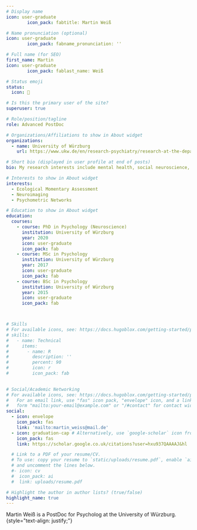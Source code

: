 ```yaml
---
# Display name
icon: user-graduate
        icon_pack: fabtitle: Martin Weiß

# Name pronunciation (optional)
icon: user-graduate
        icon_pack: fabname_pronunciation: ''

# Full name (for SEO)
first_name: Martin
icon: user-graduate
        icon_pack: fablast_name: Weiß

# Status emoji
status:
  icon: 🧠

# Is this the primary user of the site?
superuser: true

# Role/position/tagline
role: Advanced PostDoc

# Organizations/Affiliations to show in About widget
organizations:
  - name: University of Würzburg
    url: https://www.ukw.de/en/research-psychiatry/research-at-the-department-of-psychiatry/core-areas-of-research/translational-social-neuroscience/martin-weiss/

# Short bio (displayed in user profile at end of posts)
bio: My research interests include mental health, social neuroscience, environmental psychology and interindividual differences in social interactions.

# Interests to show in About widget
interests:
  - Ecological Momentary Assessment
  - Neuroimaging
  - Psychometric Networks

# Education to show in About widget
education:
  courses:
    - course: PhD in Psychology (Neuroscience)
      institution: University of Würzburg
      year: 2020
      icon: user-graduate
      icon_pack: fab
    - course: MSc in Psychology
      institution: University of Würzburg
      year: 2017
      icon: user-graduate
      icon_pack: fab
    - course: BSc in Psychology
      institution: University of Würzburg
      year: 2015
      icon: user-graduate
      icon_pack: fab



# Skills
# For available icons, see: https://docs.hugoblox.com/getting-started/page-builder/#icons
# skills:
#   - name: Technical
#     items:
#       - name: R
#         description: ''
#         percent: 90
#         icon: r
#         icon_pack: fab
        

# Social/Academic Networking
# For available icons, see: https://docs.hugoblox.com/getting-started/page-builder/#icons
#   For an email link, use "fas" icon pack, "envelope" icon, and a link in the
#   form "mailto:your-email@example.com" or "/#contact" for contact widget.
social:
  - icon: envelope
    icon_pack: fas
    link: 'mailto:martin_weiss@mail.de'
  - icon: graduation-cap # Alternatively, use `google-scholar` icon from `ai` icon pack
    icon_pack: fas
    link: https://scholar.google.co.uk/citations?user=hxu937QAAAAJ&hl

  # Link to a PDF of your resume/CV.
  # To use: copy your resume to `static/uploads/resume.pdf`, enable `ai` icons in `params.yaml`,
  # and uncomment the lines below.
  #- icon: cv
  #  icon_pack: ai
  #  link: uploads/resume.pdf

# Highlight the author in author lists? (true/false)
highlight_name: true
---
```


Martin Weiß is a PostDoc for Psycholog at the University of Würzburg.
{style="text-align: justify;"}
